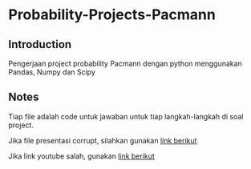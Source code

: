 # Probability-Projects-Pacmann

## Introduction ##
Pengerjaan project probability Pacmann dengan python menggunakan Pandas, Numpy dan Scipy

## Notes ##
Tiap file adalah code untuk jawaban untuk tiap langkah-langkah di soal project.

Jika file presentasi corrupt, silahkan gunakan [link berikut](https://docs.google.com/presentation/d/1MaBLmb8CUlai0VIT_szj_1FljDytOpEC/edit?usp=sharing&ouid=116279168311378076903&rtpof=true&sd=true)

Jika link youtube salah, gunakan [link berikut](https://www.youtube.com/watch?v=JNQ0nbYOjiM)
